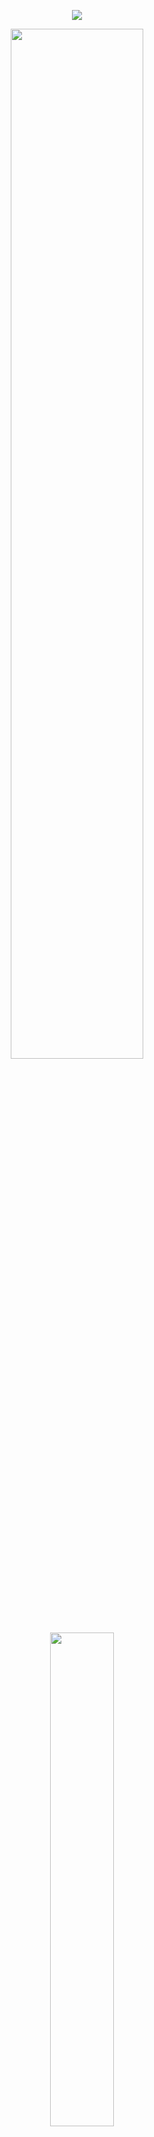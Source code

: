 
<p align="center">
  <img src="https://github.com/firmansyah-13/firmansyah-13/assets/151825709/b9458628-e2f5-4c11-b68f-80444a2346e8">
</p>

<div align="center">
<img src="https://readme-typing-svg.demolab.com?font=Inconsolata&weight=500&size=50&duration=3500&pause=200&color=c4dfe6&center=true&vCenter=true&multiline=true&repeat=true&random=false&width=1300&height=140&lines=Hello+hai;I'm+Firman%2C+a+self-taught+programming++%E2%9C%A9" width="65%" />
<br><br>
<pre>
  <img src="https://readme-typing-svg.demolab.com?font=Inconsolata&weight=500&size=50&duration=4500&pause=300&color=ffffff&center=true&vCenter=true&multiline=true&repeat=false&random=false&width=1300&height=240&lines=💻+i'm+dedicated to+Front+End+Web;🎮+Music+•Games+•Anime+•Code+•Art;🎶🎧+•Seize+the+Day+•Gunslinger•Sunsetz++%E2%9C%A9" width="45%" />
</pre>
<br>
<img src="https://raw.githubusercontent.com/innng/innng/master/assets/kyubey.gif" height="40"/>
<br><br>
    <h3>My Social Media</h3>

[![](https://img.shields.io/badge/LinkedIn-0077B5?style=for-the-badge&logo=linkedin&logoColor=white)](https://www.linkedin.com/in/firman-syah-2b764b24a?utm_source=share&utm_campaign=share_via&utm_content=profile&utm_medium=android_app)
[![image](https://img.shields.io/badge/Instagram-E4405F?style=for-the-badge&logo=instagram&logoColor=black)](https://www.instagram.com/firmn.syh13)
</div>

<!---
firmansyah-13/firmansyah-13 is a ✨ special ✨ repository because its `README.md` (this file) appears on your GitHub profile.
You can click the Preview link to take a look at your changes.
--->
